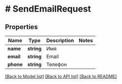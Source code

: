 # # SendEmailRequest

## Properties

Name | Type | Description | Notes
------------ | ------------- | ------------- | -------------
**name** | **string** | Имя |
**email** | **string** | Email |
**phone** | **string** | Телефон |

[[Back to Model list]](../../README.md#models) [[Back to API list]](../../README.md#endpoints) [[Back to README]](../../README.md)
